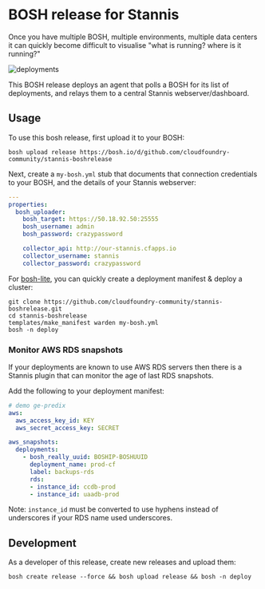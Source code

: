 BOSH release for Stannis
========================

Once you have multiple BOSH, multiple environments, multiple data centers it can quickly become difficult to visualise "what is running? where is it running?"

![deployments](http://cl.ly/image/1d0F153a271D/Deployments.png)

This BOSH release deploys an agent that polls a BOSH for its list of deployments, and relays them to a central Stannis webserver/dashboard.

Usage
-----

To use this bosh release, first upload it to your BOSH:

```
bosh upload release https://bosh.io/d/github.com/cloudfoundry-community/stannis-boshrelease
```

Next, create a `my-bosh.yml` stub that documents that connection credentials to your BOSH, and the details of your Stannis webserver:

```yaml
---
properties:
  bosh_uploader:
    bosh_target: https://50.18.92.50:25555
    bosh_username: admin
    bosh_password: crazypassword

    collector_api: http://our-stannis.cfapps.io
    collector_username: stannis
    collector_password: crazypassword
```

For [bosh-lite](https://github.com/cloudfoundry/bosh-lite), you can quickly create a deployment manifest & deploy a cluster:

```
git clone https://github.com/cloudfoundry-community/stannis-boshrelease.git
cd stannis-boshrelease
templates/make_manifest warden my-bosh.yml
bosh -n deploy
```

### Monitor AWS RDS snapshots

If your deployments are known to use AWS RDS servers then there is a Stannis plugin that can monitor the age of last RDS snapshots.

Add the following to your deployment manifest:

```yaml
# demo ge-predix
aws:
  aws_access_key_id: KEY
  aws_secret_access_key: SECRET

aws_snapshots:
  deployments:
    - bosh_really_uuid: BOSHIP-BOSHUUID
      deployment_name: prod-cf
      label: backups-rds
      rds:
      - instance_id: ccdb-prod
      - instance_id: uaadb-prod
```

Note: `instance_id` must be converted to use hyphens instead of underscores if your RDS name used underscores.

Development
-----------

As a developer of this release, create new releases and upload them:

```
bosh create release --force && bosh upload release && bosh -n deploy
```
